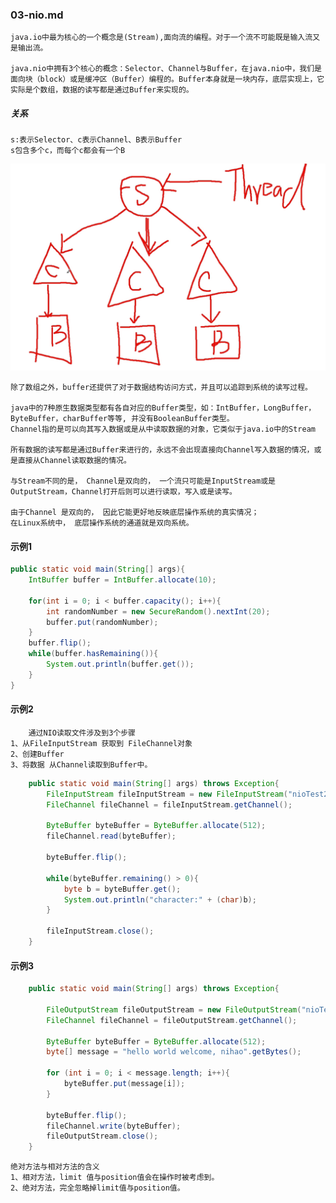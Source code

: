 ### 03-nio.md

    java.io中最为核心的一个概念是(Stream),面向流的编程。对于一个流不可能既是输入流又是输出流。

    java.nio中拥有3个核心的概念：Selector、Channel与Buffer，在java.nio中，我们是面向块（block）或是缓冲区（Buffer）编程的。Buffer本身就是一块内存，底层实现上，它实际是个数组，数据的读写都是通过Buffer来实现的。

##### 关系
    s:表示Selector、c表示Channel、B表示Buffer
    s包含多个c，而每个c都会有一个B
![image](https://github.com/ilin0/study_node/raw/master/netty/image/io2018022515.png)

    除了数组之外，buffer还提供了对于数据结构访问方式，并且可以追踪到系统的读写过程。

    java中的7种原生数据类型都有各自对应的Buffer类型，如：IntBuffer，LongBuffer， ByteBuffer，charBuffer等等, 并没有BooleanBuffer类型。
    Channel指的是可以向其写入数据或是从中读取数据的对象，它类似于java.io中的Stream

    所有数据的读写都是通过Buffer来进行的，永远不会出现直接向Channel写入数据的情况，或是直接从Channel读取数据的情况。

    与Stream不同的是， Channel是双向的， 一个流只可能是InputStream或是OutputStream，Channel打开后则可以进行读取，写入或是读写。

    由于Channel 是双向的， 因此它能更好地反映底层操作系统的真实情况；
    在Linux系统中， 底层操作系统的通道就是双向系统。

#### 示例1
```java
public static void main(String[] args){
    IntBuffer buffer = IntBuffer.allocate(10);

    for(int i = 0; i < buffer.capacity(); i++){
        int randomNumber = new SecureRandom().nextInt(20);
        buffer.put(randomNumber);
    }
    buffer.flip();
    while(buffer.hasRemaining()){
        System.out.println(buffer.get());
    }
}
```


#### 示例2
        通过NIO读取文件涉及到3个步骤
    1、从FileInputStream 获取到 FileChannel对象
    2、创建Buffer
    3、将数据 从Channel读取到Buffer中。

```java
    public static void main(String[] args) throws Exception{
        FileInputStream fileInputStream = new FileInputStream("nioTest2.txt");
        FileChannel fileChannel = fileInputStream.getChannel();

        ByteBuffer byteBuffer = ByteBuffer.allocate(512);
        fileChannel.read(byteBuffer);

        byteBuffer.flip();

        while(byteBuffer.remaining() > 0){
            byte b = byteBuffer.get();
            System.out.println("character:" + (char)b);
        }

        fileInputStream.close();
    }
```

#### 示例3
```java
    public static void main(String[] args) throws Exception{

        FileOutputStream fileOutputStream = new FileOutputStream("nioTest3.txt");
        FileChannel fileChannel = fileOutputStream.getChannel();

        ByteBuffer byteBuffer = ByteBuffer.allocate(512);
        byte[] message = "hello world welcome, nihao".getBytes();

        for (int i = 0; i < message.length; i++){
            byteBuffer.put(message[i]);
        }

        byteBuffer.flip();
        fileChannel.write(byteBuffer);
        fileOutputStream.close();
    }
```




    绝对方法与相对方法的含义
    1、相对方法，limit 值与position值会在操作时被考虑到。
    2、绝对方法，完全忽略掉limit值与position值。




